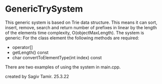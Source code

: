 # GenericTrySystem
This generic system is based on Trie data structure.
This means it can sort, insert, remove, search and return number of prefixes in linear by the length of the elements time complexity, O(objectMaxLength).
The system is generic:
For the class element the following methods are required:
- operator[]
- getLength() const
- char convertToElementType(int index) const

There are two examples of using the system in main.cpp.

created by Sagiv Tamir.
25.3.22
